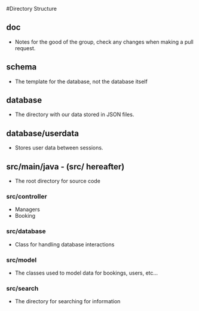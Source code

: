 #Directory Structure

## doc
* Notes for the good of the group, check any changes when making a pull request.

## schema
* The template for the database, not the database itself

## database
* The directory with our data stored in JSON files.

## database/userdata
* Stores user data between sessions.

## src/main/java - (src/ hereafter)
* The root directory for source code

### src/controller
* Managers
* Booking

### src/database
* Class for handling database interactions

### src/model
* The classes used to model data for bookings, users, etc...

### src/search
* The directory for searching for information